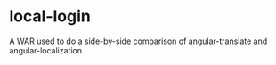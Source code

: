 # local-login
A WAR used to do a side-by-side comparison of angular-translate and angular-localization
